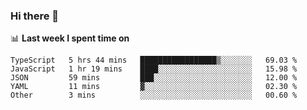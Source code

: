### Hi there 👋

<!--
**DBvc/DBvc** is a ✨ _special_ ✨ repository because its `README.md` (this file) appears on your GitHub profile.

Here are some ideas to get you started:

- 🔭 I’m currently working on ...
- 🌱 I’m currently learning ...
- 👯 I’m looking to collaborate on ...
- 🤔 I’m looking for help with ...
- 💬 Ask me about ...
- 📫 How to reach me: ...
- 😄 Pronouns: ...
- ⚡ Fun fact: ...
-->

📊 **Last week I spent time on**
<!--START_SECTION:waka-->

```text
TypeScript   5 hrs 44 mins   █████████████████▒░░░░░░░   69.03 %
JavaScript   1 hr 19 mins    ████░░░░░░░░░░░░░░░░░░░░░   15.98 %
JSON         59 mins         ███░░░░░░░░░░░░░░░░░░░░░░   12.00 %
YAML         11 mins         ▓░░░░░░░░░░░░░░░░░░░░░░░░   02.30 %
Other        3 mins          ░░░░░░░░░░░░░░░░░░░░░░░░░   00.60 %
```

<!--END_SECTION:waka-->
